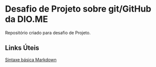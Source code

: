 # Desafio de Projeto sobre git/GitHub da DIO.ME
Repositório criado para desafio de Projeto.

## Links Úteis
[Sintaxe básica Markdown](https://www.markdownguide.org/basic-syntax)
